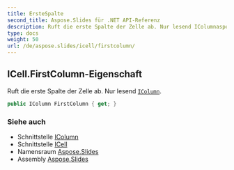 ```yaml
---
title: ErsteSpalte
second_title: Aspose.Slides für .NET API-Referenz
description: Ruft die erste Spalte der Zelle ab. Nur lesend IColumnaspose.slides/icolumn.
type: docs
weight: 50
url: /de/aspose.slides/icell/firstcolumn/
---
```


## ICell.FirstColumn-Eigenschaft

Ruft die erste Spalte der Zelle ab. Nur lesend [`IColumn`](../../icolumn).

```csharp
public IColumn FirstColumn { get; }
```

### Siehe auch

* Schnittstelle [IColumn](../../icolumn)
* Schnittstelle [ICell](../../icell)
* Namensraum [Aspose.Slides](../../icell)
* Assembly [Aspose.Slides](../../../)

<!-- DO NOT EDIT: generiert von xmldocmd für Aspose.Slides.dll -->